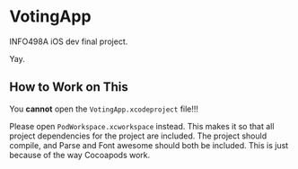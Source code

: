 # VotingApp

INFO498A iOS dev final project.

Yay.

## How to Work on This

You __cannot__ open the `VotingApp.xcodeproject` file!!!

Please open `PodWorkspace.xcworkspace` instead. This makes it so that
all project dependencies for the project are included. The project should
compile, and Parse and Font awesome should both be included. This is just because of the way Cocoapods work.
